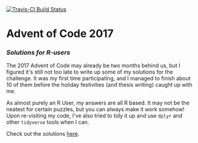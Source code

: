 [![Travis-CI Build Status](https://travis-ci.org/isteves/advent_of_code_2017.svg?branch=master)](https://travis-ci.org/isteves/advent_of_code_2017)

# Advent of Code 2017
### _Solutions for R-users_

The 2017 Advent of Code may already be two months behind us, but I figured it's still not too late to write up some of my solutions for the challenge. It was my first time participating, and I managed to finish about 10 of them before the holiday festivities (and thesis writing) caught up with me.

As almost purely an R User, my answers are all R based. It may not be the neatest for certain puzzles, but you can always make it work somehow! Upon re-visiting my code, I've also tried to tidy it up and use `dplyr` and other `tidyverse` tools when I can.

Check out the solutions [here](https://isteves.github.io/advent_of_code_2017/?).